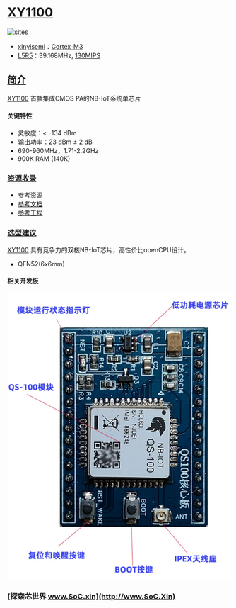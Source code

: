 ﻿# [XY1100](https://github.com/SoCXin/XY1100)

[![sites](http://182.61.61.133/link/resources/SoC.png)](http://www.SoC.Xin)

* [xinyisemi](http://www.xinyisemi.com)：[Cortex-M3](https://github.com/SoCXin/Cortex)
* [L5R5](https://github.com/SoCXin/Level)：39.168MHz, [130MIPS](https://www.eembc.org/coremark/scores.php)

## [简介](https://github.com/SoCXin/XY1100/wiki)

[XY1100](https://github.com/SoCXin/XY1100) 首款集成CMOS PA的NB-IoT系统单芯片

<!-- [![sites](docs/XY1100.png)](https://github.com/SoCXin/XY1100) -->

#### 关键特性

* 灵敏度：< -134 dBm
* 输出功率：23 dBm ± 2 dB
* 690-960MHz，1.71-2.2GHz
* 900K RAM (140K)

### [资源收录](https://github.com/SoCXin)

* [参考资源](src/)
* [参考文档](docs/)
* [参考工程](project/)

### [选型建议](https://github.com/SoCXin)

[XY1100](https://github.com/SoCXin/XY1100) 具有竞争力的双核NB-IoT芯片，高性价比openCPU设计。

* QFN52(6x6mm)

#### 相关开发板

[![sites](docs/B.jpg)](https://item.taobao.com/item.htm?spm=a1z10.5-c.w4002-17013502267.35.409ff27fKSCoCI&id=646752053427)


### [探索芯世界 www.SoC.xin](http://www.SoC.Xin)
